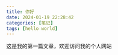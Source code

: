 ```yaml
---
title: 你好
date: 2024-01-19 22:28:42
categories: [笔记]
tags: [hello world]
---
```

这是我的第一篇文章，欢迎访问我的个人网站
